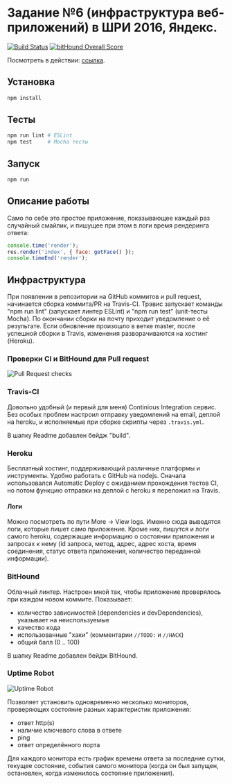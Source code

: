 # Задание №6 (инфраструктура веб-приложений) в ШРИ 2016, Яндекс.

[![Build Status](https://travis-ci.org/4esnog/infrafirst.svg?branch=master)](https://travis-ci.org/4esnog/infrafirst)
[![bitHound Overall Score](https://www.bithound.io/github/4esnog/infrafirst/badges/score.svg)](https://www.bithound.io/github/4esnog/infrafirst)

Посмотреть в действии: [ссылка](https://infrafirst.herokuapp.com/).

## Установка

```bash
npm install
```

## Тесты
```bash
npm run lint # ESLint
npm test     # Mocha тесты
```

## Запуск
```bash
npm run
```

## Описание работы

Само по себе это простое приложение, показывающее каждый раз случайный смайлик, и пишущее при этом в логи время рендеринга ответа:

```javascript
console.time('render');
res.render('index', { face: getFace() });
console.timeEnd('render');
```

## Инфраструктура

При появлении в репозитории на GitHub коммитов и pull request, начинается сборка коммита/PR на Travis-CI. Трэвис запускает команды "npm run lint" (запускает линтер ESLint) и "npm run test" (unit-тесты Mocha). По окончании сборки на почту приходит уведомление о её результате. Если обновление произошло в ветке master, после успешной сборки в Travis, изменения разворачиваются на хостинг (Heroku).

### Проверки CI и BitHound для Pull request
![Pull Request checks]()

### Travis-CI

Довольно удобный (и первый для меня) Continious Integration сервис. Без особых проблем настроил отправку уведомлений на email, деплой на heroku, и исполняемые при сборке скрипты через `.travis.yml`.

В шапку Readme добавлен бейдж "build".

### Heroku

Бесплатный хостинг, поддерживающий различные платформы и инструменты. Удобно работать с GitHub на nodejs. Сначала использовался Automatic Deploy с ожиданием прохождения тестов CI, но потом функцию отправки на деплой с heroku я переложил на Travis.

#### Логи

Можно посмотреть по пути More -> View logs. Именно сюда выводятся логи, которые пишет само приложение. Кроме них, пишутся и логи самого heroku, содержащие информацию о состоянии приложения и запросах к нему (id запроса, метод, адрес, адрес хоста, время соединения, статус ответа приложения, количество переданной информации).

### BitHound

Облачный линтер. Настроен мной так, чтобы приложение проверялось при каждом новом коммите. Показывает:

* количество зависимостей (dependencies и devDependencies), указывает на неиспользуемые
* качество кода
* использованные "хаки" (комментарии `//TODO:` и `//HACK`)
* общий балл (0 .. 100)

В шапку Readme добавлен бейдж BitHound.

### Uptime Robot

![Uptime Robot]()

Позволяет установить одновременно несколько мониторов, проверяющих состояние разных характеристик приложения:

* ответ http(s)
* наличие ключевого слова в ответе
* ping
* ответ определённого порта

Для каждого монитора есть график времени ответа за последние сутки, текущее состояние, события самого монитора (когда он был запущен, остановлен, когда изменилось состояние приложения).
